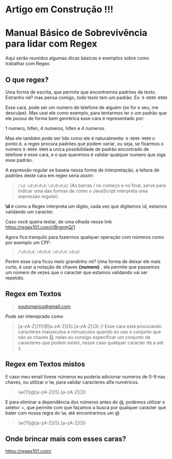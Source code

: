 # Artigo em Construção !!!

# Manual Básico de Sobrevivência para lidar com Regex

Aqui serão reunidos algumas dicas básicas e exemplos sobre como trabalhar com Regex.

## O que regex?
Uma forma de escrita, que permite que encontremos padrões de texto. Estranho né? mas pensa comigo, todo texto tem um padrão.
Ex:  `9-9899-9909`

Esse cara, pode ser um numero de telefone de alguém (se for o seu, me desculpe). Mas usei ele como exemplo, para tentarmos ler o um padrão que ele possui de forma bem genrérica esse cara é representado por:

1 numero, hifen, 4 numeros, hifen e 4 numeros.

Mas ele também pode ser lido como ele é naturalmente: `9-9899-9909` o ponto é, a regex procura padrões que podem variar, ou seja, se fixarmos o numero `9-9899-9909` a unica possibilidade de padrão encontrado de telefone é esse cara, e o que queremos é validar qualquer numero que siga esse padrão.

A expressão regular se baseia nessa forma de interpretação, a leitura de padrões deste cara em regex seria assim: 
> `/\d-\d\d\d\d-\d\d\d\d/` (As barras / no começo e no final, serve para indicar uma das formas de como o JavaScript interpreta uma expressão regular).

**\d** é como a Regex interpreta um digito, cada vez que digitamos \d, estamos validando um caracter.

Caso você queira testar, de uma olhada nesse link https://regex101.com/r/BrgnmQ/1

Agora fica tranquilo para fazermos qualquer operação com números como por exemplo um CPF:

> `/\d\d\d.\d\d\d.\d\d\d.\d\d/`

Porém esse cara ficou meio grandinho né? Uma forma de deixar ele mais curto, é usar a notação de chaves **{numero}** , ela permite que passemos um número de vezes que o caracter que estamos validando vai ser repetido.



## Regex em Textos

> soutomarios@gmail.com

Pode ser intereprado como

> [a-zA-Z]{11}@[a-zA-Z]{5}.[a-zA-Z]{3} // Esse cara está procurando caracteres maiusculos e minusculos quando eu uso o conjunto que são as chaves **[]**, nelas eu consigo especificar um conjunto  de caracteres que podem existir, nesse caso qualquer caracter de a até z. 

## Regex em Textos mistos

E caso meu email tivese números eu poderia adicionar numeros de 0-9 nas chaves, ou utilizar o \w, para validar caracteres alfa numéricos.

> \w{11}@[a-zA-Z]{5}.[a-zA-Z]{3} 

E para eliminar a dependência dos números antes do @, podemos utilizar o seletor +, que permite com que façamos a busca por qualquer caracter que bater com nossa regra do \w, até encontrarmos um @

> \w{11}@[a-zA-Z]{5}.[a-zA-Z]{3} 



## Onde brincar mais com esses caras?

https://regex101.com/


